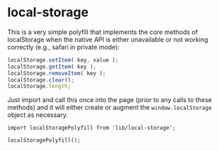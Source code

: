 local-storage
=============

This is a very simple polyfill that implements the core methods of localStorage when the native API is either unavailable or not working correctly (e.g., safari in private mode):

```js
localStorage.setItem( key, value );
localStorage.getItem( key );
localStorage.removeItem( key );
localStorage.clear();
localStorage.length;
```

Just import and call this once into the page (prior to any calls to these methods) and it will either create or augment the `window.localStorage` object as necessary.

```es6
import localStoragePolyfill from 'lib/local-storage';

localStoragePolyfill();
```